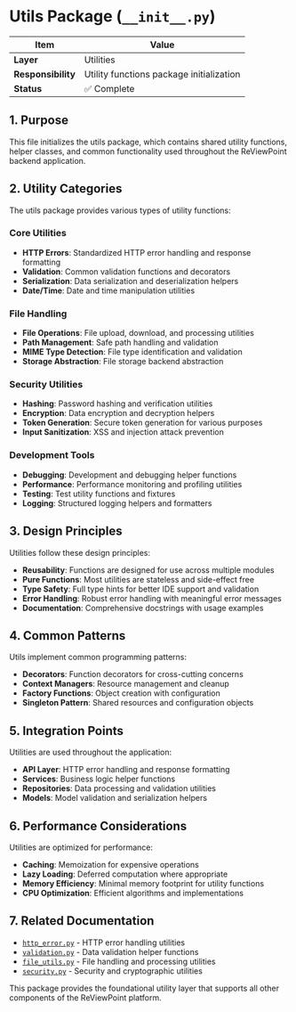 # Utils Package (`__init__.py`)

| Item               | Value                                       |
| ------------------ | ------------------------------------------- |
| **Layer**          | Utilities                                   |
| **Responsibility** | Utility functions package initialization    |
| **Status**         | ✅ Complete                                 |

## 1. Purpose

This file initializes the utils package, which contains shared utility functions, helper classes, and common functionality used throughout the ReViewPoint backend application.

## 2. Utility Categories

The utils package provides various types of utility functions:

### Core Utilities
- **HTTP Errors**: Standardized HTTP error handling and response formatting
- **Validation**: Common validation functions and decorators
- **Serialization**: Data serialization and deserialization helpers
- **Date/Time**: Date and time manipulation utilities

### File Handling
- **File Operations**: File upload, download, and processing utilities
- **Path Management**: Safe path handling and validation
- **MIME Type Detection**: File type identification and validation
- **Storage Abstraction**: File storage backend abstraction

### Security Utilities
- **Hashing**: Password hashing and verification utilities
- **Encryption**: Data encryption and decryption helpers
- **Token Generation**: Secure token generation for various purposes
- **Input Sanitization**: XSS and injection attack prevention

### Development Tools
- **Debugging**: Development and debugging helper functions
- **Performance**: Performance monitoring and profiling utilities
- **Testing**: Test utility functions and fixtures
- **Logging**: Structured logging helpers and formatters

## 3. Design Principles

Utilities follow these design principles:

- **Reusability**: Functions are designed for use across multiple modules
- **Pure Functions**: Most utilities are stateless and side-effect free
- **Type Safety**: Full type hints for better IDE support and validation
- **Error Handling**: Robust error handling with meaningful error messages
- **Documentation**: Comprehensive docstrings with usage examples

## 4. Common Patterns

Utils implement common programming patterns:

- **Decorators**: Function decorators for cross-cutting concerns
- **Context Managers**: Resource management and cleanup
- **Factory Functions**: Object creation with configuration
- **Singleton Pattern**: Shared resources and configuration objects

## 5. Integration Points

Utilities are used throughout the application:

- **API Layer**: HTTP error handling and response formatting
- **Services**: Business logic helper functions
- **Repositories**: Data processing and validation utilities
- **Models**: Model validation and serialization helpers

## 6. Performance Considerations

Utilities are optimized for performance:

- **Caching**: Memoization for expensive operations
- **Lazy Loading**: Deferred computation where appropriate
- **Memory Efficiency**: Minimal memory footprint for utility functions
- **CPU Optimization**: Efficient algorithms and implementations

## 7. Related Documentation

- [`http_error.py`](http_error.py.md) - HTTP error handling utilities
- [`validation.py`](validation.py.md) - Data validation helper functions
- [`file_utils.py`](file_utils.py.md) - File handling and processing utilities
- [`security.py`](security.py.md) - Security and cryptographic utilities

This package provides the foundational utility layer that supports all other components of the ReViewPoint platform.
